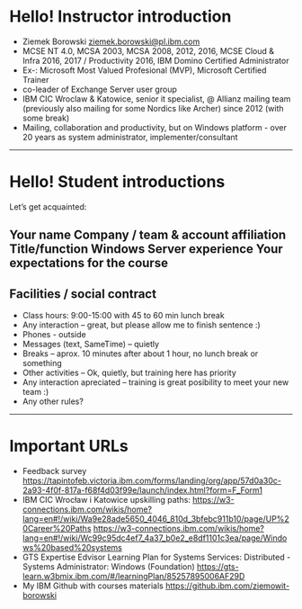 # Hello! Instructor introduction
- Ziemek Borowski ziemek.borowski@pl.ibm.com
- MCSE NT 4.0, MCSA 2003, MCSA 2008, 2012, 2016, MCSE Cloud & Infra 2016, 2017 / Productivity 2016, IBM Domino Certified Administrator
- Ex-:  Microsoft Most Valued Profesional (MVP), Microsoft Certified Trainer
- co-leader of Exchange Server user group
- IBM CIC Wroclaw & Katowice, senior it specialist, @ Allianz mailing team (previously also mailing for some Nordics like Archer) since 2012 (with some break)
- Mailing, collaboration and productivity, but on Windows platform - over 20 years as system administrator, implementer/consultant
--- 
# Hello! Student introductions

Let’s get acquainted:

Your name
Company / team & account affiliation
Title/function
Windows Server experience
Your expectations for the course
--- 
## Facilities  / social contract 
- Class hours: 9:00-15:00 with 45 to 60 min lunch break
- Any interaction – great, but please allow me to finish sentence :)
- Phones - outside
- Messages (text, SameTime) –  quietly 
- Breaks – aprox. 10 minutes after about 1 hour, no lunch break or something 
- Other activities – Ok, quietly, but training here has priority
- Any interaction apreciated – training is great posibility to meet your new team :)
- Any other rules?
---
# Important URLs
* Feedback survey 
https://tapintofeb.victoria.ibm.com/forms/landing/org/app/57d0a30c-2a93-4f0f-817a-f68f4d03f99e/launch/index.html?form=F_Form1 
* IBM CIC Wrocław i Katowice upskilling paths: 
https://w3-connections.ibm.com/wikis/home?lang=en#!/wiki/Wa9e28ade5650_4046_810d_3bfebc911b10/page/UP%20Career%20Paths 
https://w3-connections.ibm.com/wikis/home?lang=en#!/wiki/Wc99c95dc4ef7_4a37_b0e2_e8df1101c3ea/page/Windows%20based%20systems 
* GTS Expertise Edvisor  Learning Plan for Systems Services: Distributed - Systems Administrator: Windows (Foundation) 
https://gts-learn.w3bmix.ibm.com/#/learningPlan/85257895006AF29D 
* My IBM Github with courses materials https://github.ibm.com/ziemowit-borowski
